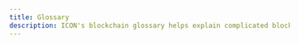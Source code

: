 ```yaml
---
title: Glossary
description: ICON's blockchain glossary helps explain complicated blockchain terminology in simple words.
---
```

